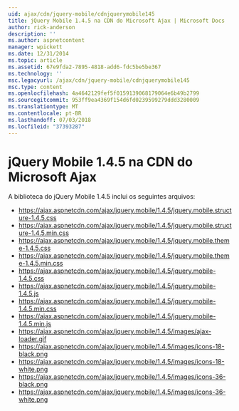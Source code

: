 ```yaml
---
uid: ajax/cdn/jquery-mobile/cdnjquerymobile145
title: jQuery Mobile 1.4.5 na CDN do Microsoft Ajax | Microsoft Docs
author: rick-anderson
description: ''
ms.author: aspnetcontent
manager: wpickett
ms.date: 12/31/2014
ms.topic: article
ms.assetid: 67e9fda2-7895-4818-add6-fdc5be5be367
ms.technology: ''
msc.legacyurl: /ajax/cdn/jquery-mobile/cdnjquerymobile145
msc.type: content
ms.openlocfilehash: 4a4642129fef5f0159139068179064e6b49b2799
ms.sourcegitcommit: 953ff9ea4369f154d6fd0239599279ddd3280009
ms.translationtype: MT
ms.contentlocale: pt-BR
ms.lasthandoff: 07/03/2018
ms.locfileid: "37393287"
---
```

<a name="jquery-mobile-145-on-the-microsoft-ajax-cdn"></a>jQuery Mobile 1.4.5 na CDN do Microsoft Ajax
====================
A biblioteca do jQuery Mobile 1.4.5 inclui os seguintes arquivos:

- https://ajax.aspnetcdn.com/ajax/jquery.mobile/1.4.5/jquery.mobile.structure-1.4.5.css
- https://ajax.aspnetcdn.com/ajax/jquery.mobile/1.4.5/jquery.mobile.structure-1.4.5.min.css
- https://ajax.aspnetcdn.com/ajax/jquery.mobile/1.4.5/jquery.mobile.theme-1.4.5.css
- https://ajax.aspnetcdn.com/ajax/jquery.mobile/1.4.5/jquery.mobile.theme-1.4.5.min.css
- https://ajax.aspnetcdn.com/ajax/jquery.mobile/1.4.5/jquery.mobile-1.4.5.css
- https://ajax.aspnetcdn.com/ajax/jquery.mobile/1.4.5/jquery.mobile-1.4.5.js
- https://ajax.aspnetcdn.com/ajax/jquery.mobile/1.4.5/jquery.mobile-1.4.5.min.css
- https://ajax.aspnetcdn.com/ajax/jquery.mobile/1.4.5/jquery.mobile-1.4.5.min.js
- https://ajax.aspnetcdn.com/ajax/jquery.mobile/1.4.5/images/ajax-loader.gif
- https://ajax.aspnetcdn.com/ajax/jquery.mobile/1.4.5/images/icons-18-black.png
- https://ajax.aspnetcdn.com/ajax/jquery.mobile/1.4.5/images/icons-18-white.png
- https://ajax.aspnetcdn.com/ajax/jquery.mobile/1.4.5/images/icons-36-black.png
- https://ajax.aspnetcdn.com/ajax/jquery.mobile/1.4.5/images/icons-36-white.png
